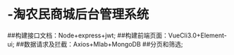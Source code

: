 # -淘农民商城后台管理系统
##构建接口文档：Node+express+jwt;
##构建前端页面：VueCli3.0+Element-ui;
##数据请求及拦截：Axios+Mlab+MongoDB
##分页和筛选;
